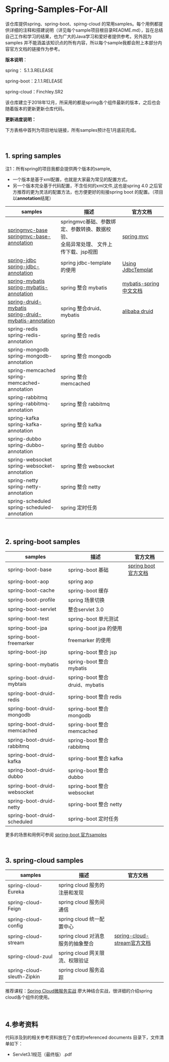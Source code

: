 # Spring-Samples-For-All

该仓库提供spring、spring-boot、spirng-cloud 的常用samples。每个用例都提供详细的注释和搭建说明（详见每个sample项目根目录README.md），旨在总结自己工作和学习的结果，也为广大的Java学习和爱好者提供参考。另外因为samples 并不能涵盖该知识点的所有内容，所以每个sample我都会附上本部分内容官方文档的链接作为参考。

**版本说明**：

spring： 5.1.3.RELEASE

spring-boot：2.1.1.RELEASE

spring-cloud：Finchley.SR2

该仓库建立于2018年12月，所采用的都是spring各个组件最新的版本，之后也会随着版本的更新更新仓库代码。

**更新进度说明：**

下方表格中首列为项目地址链接，所有samples预计在1月底前完成。

<br/>

## 1. spring samples

注1：所有spring的项目我都会提供两个版本的sample,

- 一个版本是基于xml配置，也就是大家最为常见的配置方式。
- 另一个版本完全基于代码配置，不含任何的xml文件,这也是spring 4.0 之后官方推荐的更为灵活的配置方法，也方便更好的衔接spring boot 的配置。（项目以**annotation**结尾）

| samples                                                      | 描述                                                         | 官方文档                                                     |
| ------------------------------------------------------------ | ------------------------------------------------------------ | ------------------------------------------------------------ |
| [springmvc-base](https://github.com/heibaiying/spring-samples-for-all/tree/master/spring/springmvc-base)<br/>[springmvc-base-annotation](https://github.com/heibaiying/spring-samples-for-all/tree/master/spring/springmvc-base-annotation) | springmvc基础、参数绑定、参数转换、数据校验、<br/>全局异常处理、 文件上传下载、jsp视图 | [spring mvc ](https://docs.spring.io/spring/docs/5.1.3.RELEASE/spring-framework-reference/web.html#mvc) |
| [spring-jdbc](https://github.com/heibaiying/spring-samples-for-all/tree/master/spring/spring-jdbc)<br/>[spring-jdbc-annotation](https://github.com/heibaiying/spring-samples-for-all/tree/master/spring/spring-jdbc-annotation) | spring jdbc-template 的使用                                  | [Using JdbcTemplat](https://docs.spring.io/spring/docs/5.1.3.RELEASE/spring-framework-reference/data-access.html#jdbc-JdbcTemplate) |
| [spring-mybatis](https://github.com/heibaiying/spring-samples-for-all/tree/master/spring/spring-mybatis)<br/>[spring-mybatis-annotation](https://github.com/heibaiying/spring-samples-for-all/tree/master/spring/spring-mybatis-annotation) | spring 整合 mybatis                                          | [mybatis-spring中文文档](http://www.mybatis.org/spring/zh/index.html) |
| [spring-druid-mybatis](https://github.com/heibaiying/spring-samples-for-all/tree/master/spring/spring-druid-mybatis)<br/>[spring-druid-mybatis-annotation](https://github.com/heibaiying/spring-samples-for-all/tree/master/spring/spring-druid-mybatis-annotation) | spring 整合druid、mybatis                                    | [alibaba druid](https://github.com/alibaba/druid/wiki/%E5%B8%B8%E8%A7%81%E9%97%AE%E9%A2%98) |
| spring-redis<br/>spring-redis-annotation                     | spring 整合 redis                                            |                                                              |
| spring-mongodb<br/>spring-mongodb-annotation                 | spring 整合 mongodb                                          |                                                              |
| spring-memcached<br/>spring-memcached-annotation             | spring 整合 memcached                                        |                                                              |
| spring-rabbitmq<br/>spring-rabbitmq-annotation               | spring 整合 rabbitmq                                         |                                                              |
| spring-kafka<br/>spring-kafka-annotation                     | spring 整合 kafka                                            |                                                              |
| spring-dubbo<br/>spring-dubbo-annotation                     | spring 整合 dubbo                                            |                                                              |
| spring-websocket<br/>spring-websocket-annotation             | spring 整合 websocket                                        |                                                              |
| spring-netty<br/>spring-netty-annotation                     | spring 整合 netty                                            |                                                              |
| spring-scheduled<br/>spring-scheduled-annotation             | spring 定时任务                                              |                                                              |

<br/>

## 2. spring-boot samples

| samples                     | 描述                           | 官方文档                                                     |
| --------------------------- | ------------------------------ | ------------------------------------------------------------ |
| spring-boot-base            | spring-boot 基础               | [spring boot 官方文档](https://docs.spring.io/spring-boot/docs/2.1.1.RELEASE/reference/htmlsingle/) |
| spring-boot-aop             | spring aop                     |                                                              |
| spring-boot-cache           | spring-boot 缓存               |                                                              |
| spring-boot-profile         | spring 场景切换                |                                                              |
| spring-boot-servlet         | 整合servlet 3.0                |                                                              |
| spring-boot-test            | spring-boot 单元测试           |                                                              |
| spring-boot-jpa             | spring-boot jpa 的使用         |                                                              |
| spring-boot-freemarker      | freemarker 的使用              |                                                              |
| spring-boot-jsp             | spring-boot 整合 jsp           |                                                              |
| spring-boot-mybatis         | spring-boot 整合 mybatis       |                                                              |
| spring-boot-druid-mybtais   | spring-boot 整合druid、mybatis |                                                              |
| spring-boot-druid-redis     | spring-boot 整合 redis         |                                                              |
| spring-boot-druid-mongodb   | spring-boot 整合 mongodb       |                                                              |
| spring-boot-druid-memcached | spring-boot 整合 memcached     |                                                              |
| spring-boot-druid-rabbitmq  | spring-boot 整合 rabbitmq      |                                                              |
| spring-boot-druid-kafka     | spring-boot 整合 kafka         |                                                              |
| spring-boot-druid-dubbo     | spring-boot 整合 dubbo         |                                                              |
| spring-boot-druid-websocket | spring-boot 整合 websocket     |                                                              |
| spring-boot-druid-netty     | spring-boot 整合 netty         |                                                              |
| spring-boot-druid-scheduled | spring-boot 定时任务           |                                                              |

更多的场景和用例可参阅 [spring-boot 官方samples ](https://github.com/spring-projects/spring-boot/tree/master/spring-boot-samples)

<br/>

## 3. spring-cloud samples

| samples                    | 描述                              | 官方文档                                                     |
| -------------------------- | --------------------------------- | ------------------------------------------------------------ |
| spring-cloud-Eureka        | spring cloud 服务的注册和发现     |                                                              |
| spring-cloud-Feign         | spring cloud 服务间通信           |                                                              |
| spring-cloud-config        | spring cloud 统一配置中心         |                                                              |
| spring-cloud-stream        | spring cloud 对消息服务的抽象整合 | [spring-cloud-stream官方文档](https://cloud.spring.io/spring-cloud-stream/) |
| spring-cloud-zuul          | spring cloud 网关限流、权限验证   |                                                              |
| spring-cloud-sleuth-Zipkin | spring cloud 服务追踪             |                                                              |

推荐课程：[Spring Cloud微服务实战](https://coding.imooc.com/class/187.html) 廖大神结合实战，很详细的介绍spring cloud各个组件的使用。

<br/>

## 4.参考资料

代码涉及到的相关参考资料放在了仓库的referenced documents 目录下，文件清单如下：

- Servlet3.1规范（最终版）.pdf

